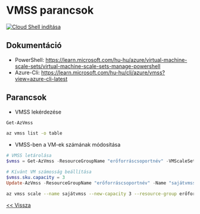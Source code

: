 # VMSS parancsok

[![Cloud Shell indítása](https://learn.microsoft.com/azure/cloud-shell/media/embed-cloud-shell/launch-cloud-shell-1.png)](https://shell.azure.com)
## Dokumentáció

- PowerShell: https://learn.microsoft.com/hu-hu/azure/virtual-machine-scale-sets/virtual-machine-scale-sets-manage-powershell
- Azure-Cli: https://learn.microsoft.com/hu-hu/cli/azure/vmss?view=azure-cli-latest

## Parancsok

- VMSS lekérdezése

```powershell
Get-AzVmss
```

```bash
az vmss list -o table
```

- VMSS-ben a VM-ek számának módosítása

```powershell
# VMSS letárolása
$vmss = Get-AzVmss -ResourceGroupName "erőforráscsoportnév" -VMScaleSetName "sajátvmss"

# Kívánt VM számosság beállítása
$vmss.sku.capacity = 3
Update-AzVmss -ResourceGroupName "erőforráscsoportnév" -Name "sajátvmss" -VirtualMachineScaleSet $vmss
```

```bash
az vmss scale --name sajátvmss --new-capacity 3 --resource-group erőforráscsoportnév --verbose
```


[<< Vissza](README.md)